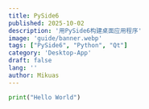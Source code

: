 ```yaml
---
title: PySide6
published: 2025-10-02
description: '用PySide6构建桌面应用程序'
image: 'guide/banner.webp'
tags: ["PySide6", "Python", "Qt"]
category: 'Desktop-App'
draft: false 
lang: ''
author: Mikuas
---
```


```python
print("Hello World")
```
